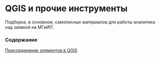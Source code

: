 # QGIS и прочие инструменты
Подборка, в основном, самописных материалов для работы аналитика над заявкой на МГиИП.

### Содержание
[Присоединение элементов в QGIS](https://github.com/a-berez/QGIS-and-other/blob/main/QGIS_joining.md)
